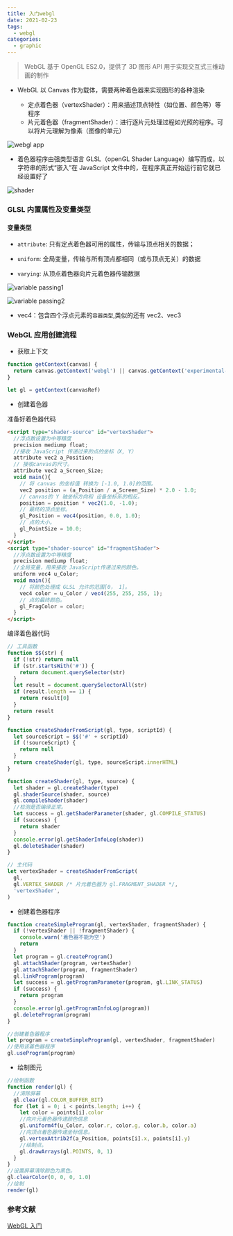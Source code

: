 ```yaml
---
title: 入门webgl
date: 2021-02-23
tags:
  - webgl
categories:
  - graphic
---
```


> WebGL 基于 OpenGL ES2.0，提供了 3D 图形 API 用于实现交互式三维动画的制作

- WebGL 以 Canvas 作为载体，需要两种着色器来实现图形的各种渲染

  - 定点着色器（vertexShader）：用来描述顶点特性（如位置、颜色等）等程序
  - 片元着色器（fragmentShader）：进行逐片元处理过程如光照的程序。可以将片元理解为像素（图像的单元）

![webgl app](https://upload-images.jianshu.io/upload_images/1632709-709f62c5de514a34.png?imageMogr2/auto-orient/strip|imageView2/2/format/webp)

- 着色器程序由强类型语言 GLSL（openGL Shader Language）编写而成，以字符串的形式“嵌入”在 JavaScript 文件中的，在程序真正开始运行前它就已经设置好了

![shader](https://upload-images.jianshu.io/upload_images/1632709-0d4112864ac9936c.png?imageMogr2/auto-orient/strip|imageView2/2/w/310/format/webp)

### GLSL 内置属性及变量类型

#### 变量类型

- `attribute`: 只有定点着色器可用的属性，传输与顶点相关的数据；

- `uniform`: 全局变量，传输与所有顶点都相同（或与顶点无关）的数据

- `varying`: 从顶点着色器向片元着色器传输数据

![variable passing1](https://upload-images.jianshu.io/upload_images/1632709-6eda06c3874c8772.png?imageMogr2/auto-orient/strip|imageView2/2/w/1045/format/webp)

![variable passing2](https://upload-images.jianshu.io/upload_images/1632709-a394766d5337419e.png?imageMogr2/auto-orient/strip|imageView2/2/w/760/format/webp)

- vec4：包含四个浮点元素的`容器类型`,类似的还有 vec2、vec3

### WebGL 应用创建流程

- 获取上下文

```javascript
function getContext(canvas) {
  return canvas.getContext('webgl') || canvas.getContext('experimental-webgl')
}

let gl = getContext(canvasRef)
```

- 创建着色器

准备好着色器代码

```html
<script type="shader-source" id="vertexShader">
  //浮点数设置为中等精度
  precision mediump float;
  //接收 JavaScript 传递过来的点的坐标（X, Y）
  attribute vec2 a_Position;
  // 接收canvas的尺寸。
  attribute vec2 a_Screen_Size;
  void main(){
  	// 将 canvas 的坐标值 转换为 [-1.0, 1.0]的范围。
  	vec2 position = (a_Position / a_Screen_Size) * 2.0 - 1.0;
  	// canvas的 Y 轴坐标方向和 设备坐标系的相反。
  	position = position * vec2(1.0, -1.0);
  	// 最终的顶点坐标。
  	gl_Position = vec4(position, 0.0, 1.0);
  	// 点的大小。
  	gl_PointSize = 10.0;
  }
</script>
<script type="shader-source" id="fragmentShader">
  //浮点数设置为中等精度
  precision mediump float;
  //全局变量，用来接收 JavaScript传递过来的颜色。
  uniform vec4 u_Color;
  void main(){
  	// 将颜色处理成 GLSL 允许的范围[0， 1]。
  	vec4 color = u_Color / vec4(255, 255, 255, 1);
  	// 点的最终颜色。
  	gl_FragColor = color;
  }
</script>
```

编译着色器代码

```javascript
// 工具函数
function $$(str) {
  if (!str) return null
  if (str.startsWith('#')) {
    return document.querySelector(str)
  }
  let result = document.querySelectorAll(str)
  if (result.length == 1) {
    return result[0]
  }
  return result
}

function createShaderFromScript(gl, type, scriptId) {
  let sourceScript = $$('#' + scriptId)
  if (!sourceScript) {
    return null
  }
  return createShader(gl, type, sourceScript.innerHTML)
}

function createShader(gl, type, source) {
  let shader = gl.createShader(type)
  gl.shaderSource(shader, source)
  gl.compileShader(shader)
  //检测是否编译正常。
  let success = gl.getShaderParameter(shader, gl.COMPILE_STATUS)
  if (success) {
    return shader
  }
  console.error(gl.getShaderInfoLog(shader))
  gl.deleteShader(shader)
}

// 主代码
let vertexShader = createShaderFromScript(
  gl,
  gl.VERTEX_SHADER /* 片元着色器为 gl.FRAGMENT_SHADER */,
  'vertexShader',
)
```

- 创建着色器程序

```javascript
function createSimpleProgram(gl, vertexShader, fragmentShader) {
  if (!vertexShader || !fragmentShader) {
    console.warn('着色器不能为空')
    return
  }
  let program = gl.createProgram()
  gl.attachShader(program, vertexShader)
  gl.attachShader(program, fragmentShader)
  gl.linkProgram(program)
  let success = gl.getProgramParameter(program, gl.LINK_STATUS)
  if (success) {
    return program
  }
  console.error(gl.getProgramInfoLog(program))
  gl.deleteProgram(program)
}

//创建着色器程序
let program = createSimpleProgram(gl, vertexShader, fragmentShader)
//使用该着色器程序
gl.useProgram(program)
```

- 绘制图元

```javascript
//绘制函数
function render(gl) {
  //清除屏幕
  gl.clear(gl.COLOR_BUFFER_BIT)
  for (let i = 0; i < points.length; i++) {
    let color = points[i].color
    //向片元着色器传递颜色信息
    gl.uniform4f(u_Color, color.r, color.g, color.b, color.a)
    //向顶点着色器传递坐标信息。
    gl.vertexAttrib2f(a_Position, points[i].x, points[i].y)
    //绘制点。
    gl.drawArrays(gl.POINTS, 0, 1)
  }
}
//设置屏幕清除颜色为黑色。
gl.clearColor(0, 0, 0, 1.0)
//绘制
render(gl)
```

### 参考文献

[WebGL 入门](https://www.jianshu.com/p/9636fdd61937)

```

```
